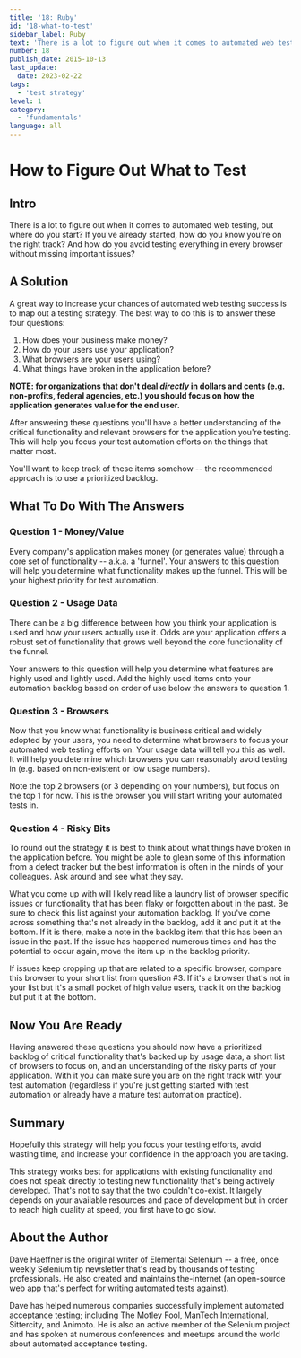 ```yaml
---
title: '18: Ruby'
id: '18-what-to-test'
sidebar_label: Ruby
text: 'There is a lot to figure out when it comes to automated web testing, but where do you start? If you've already started, how do you know you're on the right track? And how do you avoid testing everything in every browser without missing important issues?'
number: 18
publish_date: 2015-10-13
last_update:
  date: 2023-02-22
tags:
  - 'test strategy'
level: 1
category:
  - 'fundamentals'
language: all
---
```


# How to Figure Out What to Test

## Intro

There is a lot to figure out when it comes to automated web testing, but where do you start? If you've already started, how do you know you're on the right track? And how do you avoid testing everything in every browser without missing important issues?

## A Solution

A great way to increase your chances of automated web testing success is to map out a testing strategy. The best way to do this is to answer these four questions:

1. How does your business make money?
2. How do your users use your application?
3. What browsers are your users using?
4. What things have broken in the application before?

__NOTE: for organizations that don't deal *directly* in dollars and cents (e.g. non-profits, federal agencies, etc.) you should focus on how the application generates value for the end user.__

After answering these questions you'll have a better understanding of the critical functionality and relevant browsers for the application you're testing. This will help you focus your test automation efforts on the things that matter most.

You'll want to keep track of these items somehow -- the recommended approach is to use a prioritized backlog.

## What To Do With The Answers

### Question 1 - Money/Value

Every company's application makes money (or generates value) through a core set of functionality -- a.k.a. a 'funnel'. Your answers to this question will help you determine what functionality makes up the funnel. This will be your highest priority for test automation.

### Question 2 - Usage Data

There can be a big difference between how you think your application is used  and how your users actually use it. Odds are your application offers a robust set of functionality that grows well beyond the core functionality of the funnel.

Your answers to this question will help you determine what features are highly used and lightly used. Add the highly used items onto your automation backlog based on order of use below the answers to question 1.

### Question 3 - Browsers

Now that you know what functionality is business critical and widely adopted by your users, you need to determine what browsers to focus your automated web testing efforts on. Your usage data will tell you this as well. It will help you determine which browsers you can reasonably avoid testing in (e.g. based on non-existent or low usage numbers).

Note the top 2 browsers (or 3 depending on your numbers), but focus on the top 1 for now. This is the browser you will start writing your automated tests in.

### Question 4 - Risky Bits

To round out the strategy it is best to think about what things have broken in the application before. You might be able to glean some of this information from a defect tracker but the best information is often in the minds of your colleagues. Ask around and see what they say.

What you come up with will likely read like a laundry list of browser specific issues or functionality that has been flaky or forgotten about in the past. Be sure to check this list against your automation backlog. If you've come across something that's not already in the backlog, add it and put it at the bottom. If it is there, make a note in the backlog item that this has been an issue in the past. If the issue has happened numerous times and has the potential to occur again, move the item up in the backlog priority.

If issues keep cropping up that are related to a specific browser, compare this browser to your short list from question #3. If it's a browser that's not in your list but it's a small pocket of high value users, track it on the backlog but put it at the bottom.

## Now You Are Ready

Having answered these questions you should now have a prioritized backlog of critical functionality that's backed up by usage data, a short list of browsers to focus on, and an understanding of the risky parts of your application. With it you can make sure you are on the right track with your test automation (regardless if you're just getting started with test automation or already have a mature test automation practice).

## Summary

Hopefully this strategy will help you focus your testing efforts, avoid wasting time, and increase your confidence in the approach you are taking.

This strategy works best for applications with existing functionality and does not speak directly to testing new functionality that's being actively developed. That's not to say that the two couldn't co-exist. It largely depends on your available resources and pace of development but in order to reach high quality at speed, you first have to go slow.

## About the Author

Dave Haeffner is the original writer of Elemental Selenium -- a free, once weekly Selenium tip newsletter that's read by thousands of testing professionals. He also created and maintains the-internet (an open-source web app that's perfect for writing automated tests against).

Dave has helped numerous companies successfully implement automated acceptance testing; including The Motley Fool, ManTech International, Sittercity, and Animoto. He is also an active member of the Selenium project and has spoken at numerous conferences and meetups around the world about automated acceptance testing.
